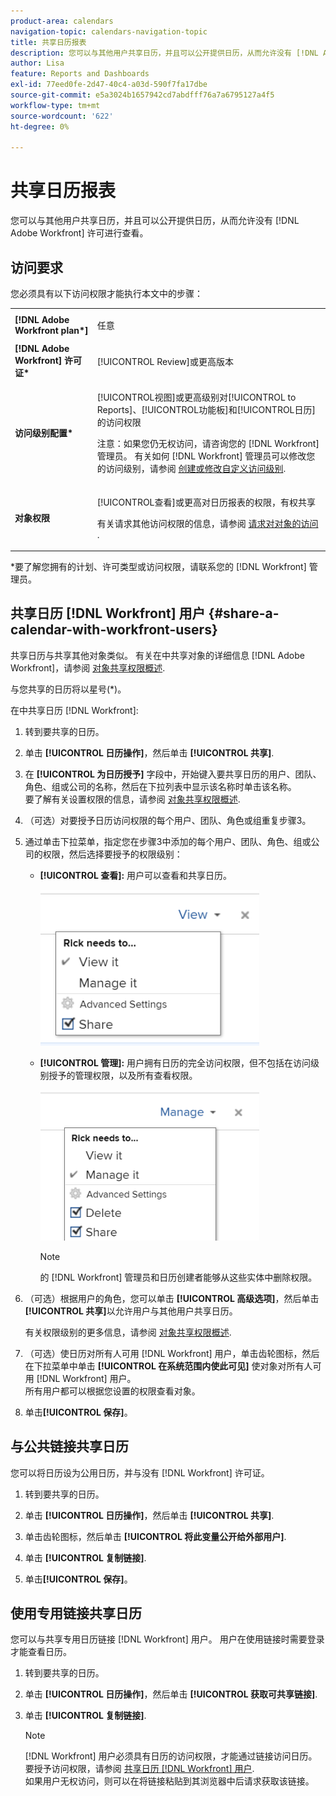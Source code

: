```yaml
---
product-area: calendars
navigation-topic: calendars-navigation-topic
title: 共享日历报表
description: 您可以与其他用户共享日历，并且可以公开提供日历，从而允许没有 [!DNL Adobe Workfront] 许可进行查看。
author: Lisa
feature: Reports and Dashboards
exl-id: 77eed0fe-2d47-40c4-a03d-590f7fa17dbe
source-git-commit: e5a3024b1657942cd7abdfff76a7a6795127a4f5
workflow-type: tm+mt
source-wordcount: '622'
ht-degree: 0%

---
```


# 共享日历报表

您可以与其他用户共享日历，并且可以公开提供日历，从而允许没有 [!DNL Adobe Workfront] 许可进行查看。

## 访问要求

您必须具有以下访问权限才能执行本文中的步骤：

<table style="table-layout:auto"> 
 <col> 
 </col> 
 <col> 
 </col> 
 <tbody> 
  <tr> 
   <td role="rowheader"><strong>[!DNL Adobe Workfront plan*]</strong></td> 
   <td> <p>任意</p> </td> 
  </tr> 
  <tr> 
   <td role="rowheader"><strong>[!DNL Adobe Workfront] 许可证*</strong></td> 
   <td> <p>[!UICONTROL Review]或更高版本</p> </td> 
  </tr> 
  <tr> 
   <td role="rowheader"><strong>访问级别配置*</strong></td> 
   <td> <p>[!UICONTROL视图]或更高级别对[!UICONTROL to Reports]、[!UICONTROL功能板]和[!UICONTROL日历]的访问权限</p> <p>注意：如果您仍无权访问，请咨询您的 [!DNL Workfront] 管理员。 有关如何 [!DNL Workfront] 管理员可以修改您的访问级别，请参阅 <a href="../../../administration-and-setup/add-users/configure-and-grant-access/create-modify-access-levels.md" class="MCXref xref">创建或修改自定义访问级别</a>.</p> </td> 
  </tr> 
  <tr> 
   <td role="rowheader"><strong>对象权限</strong></td> 
   <td> <p>[!UICONTROL查看]或更高对日历报表的权限，有权共享</p> <p>有关请求其他访问权限的信息，请参阅 <a href="../../../workfront-basics/grant-and-request-access-to-objects/request-access.md" class="MCXref xref">请求对对象的访问 </a>.</p> </td> 
  </tr> 
 </tbody> 
</table>

&#42;要了解您拥有的计划、许可类型或访问权限，请联系您的 [!DNL Workfront] 管理员。

## 共享日历 [!DNL Workfront] 用户 {#share-a-calendar-with-workfront-users}

共享日历与共享其他对象类似。 有关在中共享对象的详细信息 [!DNL Adobe Workfront]，请参阅 [对象共享权限概述](../../../workfront-basics/grant-and-request-access-to-objects/sharing-permissions-on-objects-overview.md).

与您共享的日历将以星号(&#42;)。

在中共享日历 [!DNL Workfront]:

1. 转到要共享的日历。
1. 单击 **[!UICONTROL 日历操作]**，然后单击 **[!UICONTROL 共享]**.

1. 在 **[!UICONTROL 为日历授予]** 字段中，开始键入要共享日历的用户、团队、角色、组或公司的名称，然后在下拉列表中显示该名称时单击该名称。\
   要了解有关设置权限的信息，请参阅 [对象共享权限概述](../../../workfront-basics/grant-and-request-access-to-objects/sharing-permissions-on-objects-overview.md).

1. （可选）对要授予日历访问权限的每个用户、团队、角色或组重复步骤3。
1. 通过单击下拉菜单，指定您在步骤3中添加的每个用户、团队、角色、组或公司的权限，然后选择要授予的权限级别：

   * **[!UICONTROL 查看]:** 用户可以查看和共享日历。

      ![共享具有查看访问权限的日历](assets/calendar-share-view-permissions-350x249.png)

   * **[!UICONTROL 管理]:** 用户拥有日历的完全访问权限，但不包括在访问级别授予的管理权限，以及所有查看权限。

      ![使用“管理”访问权限共享日历](assets/calendar-share-manage-permissions-350x241.png)

      >[!NOTE]
      >
      >的 [!DNL Workfront] 管理员和日历创建者能够从这些实体中删除权限。

1. （可选）根据用户的角色，您可以单击 **[!UICONTROL 高级选项]**，然后单击 **[!UICONTROL 共享]**&#x200B;以允许用户与其他用户共享日历。

   有关权限级别的更多信息，请参阅 [对象共享权限概述](../../../workfront-basics/grant-and-request-access-to-objects/sharing-permissions-on-objects-overview.md).

1. （可选）使日历对所有人可用 [!DNL Workfront] 用户，单击齿轮图标，然后在下拉菜单中单击 **[!UICONTROL 在系统范围内使此可见]** 使对象对所有人可用 [!DNL Workfront] 用户。\
   所有用户都可以根据您设置的权限查看对象。

1. 单击&#x200B;**[!UICONTROL 保存]**。

## 与公共链接共享日历

您可以将日历设为公用日历，并与没有 [!DNL Workfront] 许可证。

1. 转到要共享的日历。
1. 单击 **[!UICONTROL 日历操作]**，然后单击 **[!UICONTROL 共享]**.

1. 单击齿轮图标，然后单击 **[!UICONTROL 将此变量公开给外部用户]**.
1. 单击 **[!UICONTROL 复制链接]**.
1. 单击&#x200B;**[!UICONTROL 保存]**。

## 使用专用链接共享日历

您可以与共享专用日历链接 [!DNL Workfront] 用户。 用户在使用链接时需要登录才能查看日历。

1. 转到要共享的日历。
1. 单击 **[!UICONTROL 日历操作]**，然后单击 **[!UICONTROL 获取可共享链接]**.

1. 单击 **[!UICONTROL 复制链接]**.

   >[!NOTE]
   >
   >[!DNL Workfront] 用户必须具有日历的访问权限，才能通过链接访问日历。 要授予访问权限，请参阅 [共享日历 [!DNL Workfront] 用户](#share-a-calendar-with-workfront-users).\
   >如果用户无权访问，则可以在将链接粘贴到其浏览器中后请求获取该链接。

